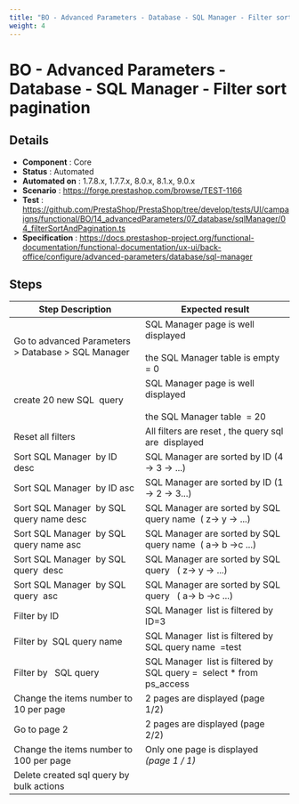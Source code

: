 ```yaml
---
title: "BO - Advanced Parameters - Database - SQL Manager - Filter sort pagination"
weight: 4
---
```


# BO - Advanced Parameters - Database - SQL Manager - Filter sort pagination
## Details
* **Component** : Core
* **Status** : Automated
* **Automated on** : 1.7.8.x, 1.7.7.x, 8.0.x, 8.1.x, 9.0.x
* **Scenario** : https://forge.prestashop.com/browse/TEST-1166
* **Test** : https://github.com/PrestaShop/PrestaShop/tree/develop/tests/UI/campaigns/functional/BO/14_advancedParameters/07_database/sqlManager/04_filterSortAndPagination.ts
* **Specification** : https://docs.prestashop-project.org/functional-documentation/functional-documentation/ux-ui/back-office/configure/advanced-parameters/database/sql-manager

## Steps
| Step Description | Expected result |
| ----- | ----- |
| Go to advanced Parameters > Database > SQL Manager | SQL Manager page is well displayed<br><br>the SQL Manager table is empty  = 0 |
| create 20 new SQL  query | SQL Manager page is well displayed<br><br>the SQL Manager table  = 20 |
| Reset all filters | All filters are reset , the query sql are  displayed |
| Sort SQL Manager  by ID desc | SQL Manager are sorted by ID (4 -> 3 -> ...) |
| Sort SQL Manager  by ID asc | SQL Manager are sorted by ID (1 -> 2 -> 3...) |
| Sort SQL Manager  by SQL query name desc | SQL Manager are sorted by SQL query name  ( z-> y -> ...) |
| Sort SQL Manager  by SQL query name asc | SQL Manager are sorted by SQL query name  ( a-> b ->c ...) |
| Sort SQL Manager  by SQL query  desc | SQL Manager are sorted by SQL query   ( z-> y -> ...) |
| Sort SQL Manager  by SQL query  asc | SQL Manager are sorted by SQL query   ( a-> b ->c ...) |
| Filter by ID | SQL Manager  list is filtered by ID=3 |
| Filter by  SQL query name | SQL Manager  list is filtered by SQL query name  =test |
| Filter by   SQL query | SQL Manager  list is filtered by SQL query =  select * from ps_access |
| Change the items number to 10 per page | 2 pages are displayed (page 1/2) |
| Go to page 2 | 2 pages are displayed (page 2/2) |
| Change the items number to 100 per page | Only one page is displayed  _(page 1 / 1)_ |
| Delete created sql query by bulk actions |  |
